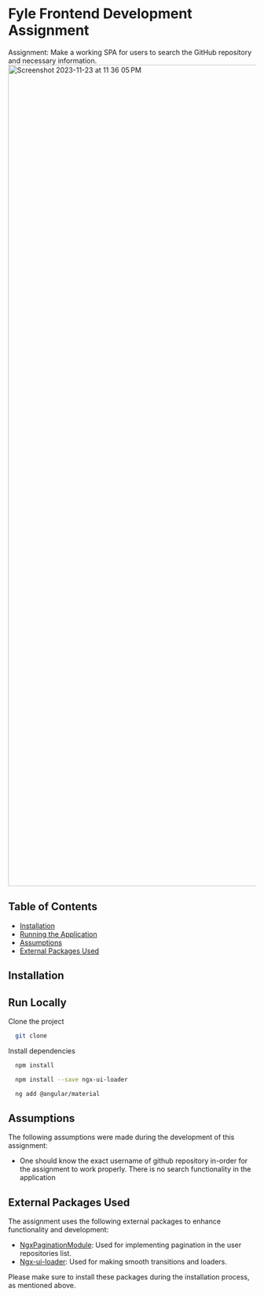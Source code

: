 # Fyle Frontend Development Assignment 

Assignment: Make a working SPA for users to search the GitHub repository and necessary information.
<img width="1668" alt="Screenshot 2023-11-23 at 11 36 05 PM" src="https://github.com/harshit078/fyle-internship-challenge-23/assets/73997189/590a5a31-352e-4ad1-9bc7-81552e49847e">

## Table of Contents
- [Installation](#installation)
- [Running the Application](#running-the-application)
- [Assumptions](#assumptions)
- [External Packages Used](#external-packages-used)

## Installation

## Run Locally

Clone the project

```bash
  git clone
```

Install dependencies

```bash
  npm install
```

```bash
  npm install --save ngx-ui-loader
```

```bash
  ng add @angular/material
```

## Assumptions

The following assumptions were made during the development of this assignment:

- One should know the exact username of github repository in-order for the assignment to work properly. There is no search functionality in the application

## External Packages Used

The assignment uses the following external packages to enhance functionality and development:

- [NgxPaginationModule](https://www.npmjs.com/package/ngx-pagination): Used for implementing pagination in the user repositories list.
- [Ngx-ui-loader](https://www.npmjs.com/package/ngx-ui-loader): Used for making smooth transitions and loaders.

Please make sure to install these packages during the installation process, as mentioned above.



